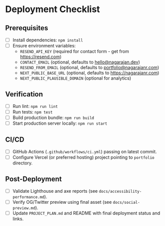 # Deployment Checklist

## Prerequisites
- [ ] Install dependencies: `npm install`
- [ ] Ensure environment variables:
  - `RESEND_API_KEY` (required for contact form - get from https://resend.com)
  - `CONTACT_EMAIL` (optional, defaults to hello@nagarajan.dev)
  - `RESEND_FROM_EMAIL` (optional, defaults to portfolio@nagarajanr.com)
  - `NEXT_PUBLIC_BASE_URL` (optional, defaults to https://nagarajanr.com)
  - `NEXT_PUBLIC_PLAUSIBLE_DOMAIN` (optional for analytics)

## Verification
- [ ] Run lint: `npm run lint`
- [ ] Run tests: `npm test`
- [ ] Build production bundle: `npm run build`
- [ ] Start production server locally: `npm run start`

## CI/CD
- [ ] GitHub Actions (`.github/workflows/ci.yml`) passing on latest commit.
- [ ] Configure Vercel (or preferred hosting) project pointing to `portfolio` directory.

## Post-Deployment
- [ ] Validate Lighthouse and axe reports (see `docs/accessibility-performance.md`).
- [ ] Verify OG/Twitter preview using final asset (see `docs/social-preview.md`).
- [ ] Update `PROJECT_PLAN.md` and README with final deployment status and links.
